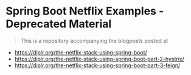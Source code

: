 # Spring Boot Netflix Examples - Deprecated Material

> This is a repository accompanying the blogposts posted at 

- https://diplr.org/the-netflix-stack-using-spring-boot/
- https://diplr.org/the-netflix-stack-using-spring-boot-part-2-hystrix/
- https://diplr.org/the-netflix-stack-using-spring-boot-part-3-feign/